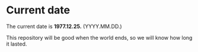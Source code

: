 # Current date

The current date is **1977.12.25.** (YYYY.MM.DD.)

This repository will be good when the world ends, so we will know how long it lasted.